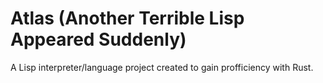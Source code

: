 # Atlas (Another Terrible Lisp Appeared Suddenly)
A Lisp interpreter/language project created to gain profficiency with Rust.